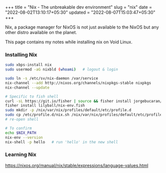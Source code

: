+++
title = "Nix - The unbreakable dev environment"
slug = "nix"
date = "2022-08-02T13:10:17+05:30"
updated = "2022-08-07T15:03:47+05:30"
+++

Nix, a package manager for NixOS is not just available to the NixOS but any other distro available on the planet.

This page contains my notes while installing nix on Void Linux.

### Installing Nix

```bash
sudo xbps-install nix
sudo usermod -aG nixbld (whoami)   # logout & login

sudo ln -s /etc/sv/nix-daemon /var/service
nix-channel --add http://nixos.org/channels/nixpkgs-stable nixpkgs
nix-channel --update

# Specific to fish shell
curl -sL https://git.io/fisher | source && fisher install jorgebucaran/fisher
fisher install lilyball/nix-env.fish
sudo mkdir -p /nix/var/nix/profiles/default/etc/profile.d
sudo cp /etc/profile.d/nix.sh /nix/var/nix/profiles/default/etc/profile.d/nix-daemon.sh
# re-open shell

# To confirm
echo $NIX_PATH
nix-env --version
nix-shell -p hello   # run 'hello' in the new shell
```

### Learning Nix

https://nixos.org/manual/nix/stable/expressions/language-values.html
